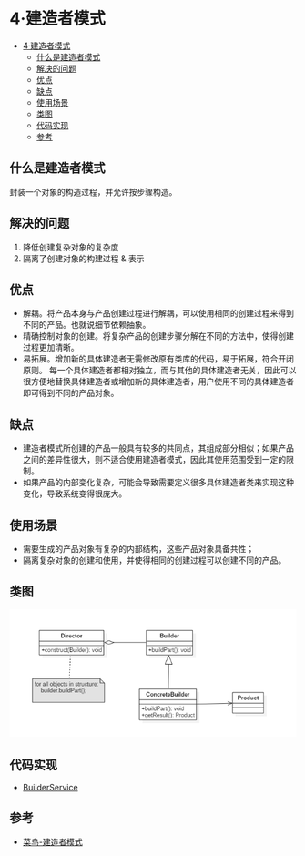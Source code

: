 # 4·建造者模式

- [4·建造者模式](#4建造者模式)
  - [什么是建造者模式](#什么是建造者模式)
  - [解决的问题](#解决的问题)
  - [优点](#优点)
  - [缺点](#缺点)
  - [使用场景](#使用场景)
  - [类图](#类图)
  - [代码实现](#代码实现)
  - [参考](#参考)

## 什么是建造者模式
封装一个对象的构造过程，并允许按步骤构造。

## 解决的问题
1. 降低创建复杂对象的复杂度
2. 隔离了创建对象的构建过程 & 表示

## 优点
- 解耦。将产品本身与产品创建过程进行解耦，可以使用相同的创建过程来得到不同的产品。也就说细节依赖抽象。
- 精确控制对象的创建。将复杂产品的创建步骤分解在不同的方法中，使得创建过程更加清晰。
- 易拓展。增加新的具体建造者无需修改原有类库的代码，易于拓展，符合开闭原则。
  每一个具体建造者都相对独立，而与其他的具体建造者无关，因此可以很方便地替换具体建造者或增加新的具体建造者，用户使用不同的具体建造者即可得到不同的产品对象。

## 缺点
- 建造者模式所创建的产品一般具有较多的共同点，其组成部分相似；如果产品之间的差异性很大，则不适合使用建造者模式，因此其使用范围受到一定的限制。
- 如果产品的内部变化复杂，可能会导致需要定义很多具体建造者类来实现这种变化，导致系统变得很庞大。

## 使用场景
- 需要生成的产品对象有复杂的内部结构，这些产品对象具备共性；
- 隔离复杂对象的创建和使用，并使得相同的创建过程可以创建不同的产品。

## 类图
![图5](/docs/images/图5-建造者模式类图.png)

## 代码实现
- [BuilderService](/src/main/java/com/ly/pattern/builder/BuilderService.java)

## 参考
- [菜鸟-建造者模式](https://www.runoob.com/design-pattern/builder-pattern.html)